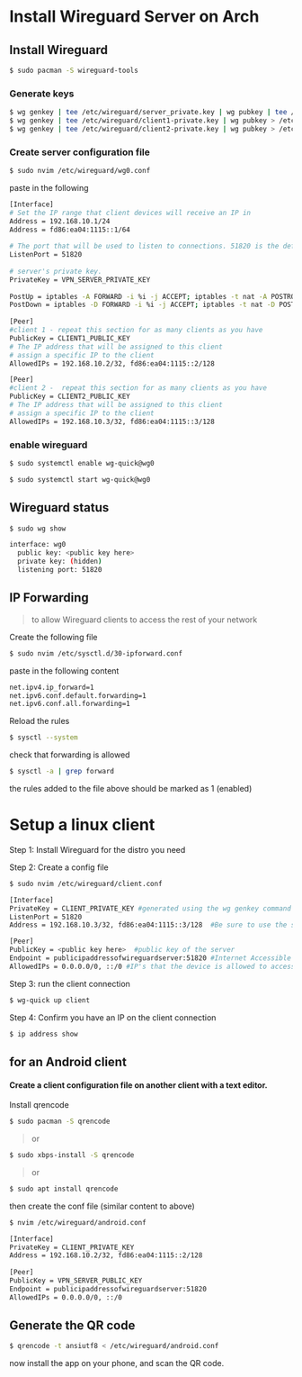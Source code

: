 # Install Wireguard Server on Arch

## Install Wireguard
```sh
$ sudo pacman -S wireguard-tools
```
### Generate keys
```sh
$ wg genkey | tee /etc/wireguard/server_private.key | wg pubkey | tee /etc/wireguard/server_public.key
$ wg genkey | tee /etc/wireguard/client1-private.key | wg pubkey > /etc/wireguard/client1-public.key
$ wg genkey | tee /etc/wireguard/client2-private.key | wg pubkey > /etc/wireguard/client2-public.key
```

### Create server configuration file
```sh
$ sudo nvim /etc/wireguard/wg0.conf
```

paste in the following

```sh
[Interface]
# Set the IP range that client devices will receive an IP in
Address = 192.168.10.1/24
Address = fd86:ea04:1115::1/64
 
# The port that will be used to listen to connections. 51820 is the default.
ListenPort = 51820
 
# server's private key.
PrivateKey = VPN_SERVER_PRIVATE_KEY
 
PostUp = iptables -A FORWARD -i %i -j ACCEPT; iptables -t nat -A POSTROUTING -o eth0 -j MASQUERADE; ip6tables -A FORWARD -i %i -j ACCEPT; ip6tables -t nat -A POSTROUTING -o eth0 -j MASQUERADE;
PostDown = iptables -D FORWARD -i %i -j ACCEPT; iptables -t nat -D POSTROUTING -o eth0 -j MASQUERADE; ip6tables -D FORWARD -i %i -j ACCEPT; ip6tables -t nat -D POSTROUTING -o eth0 -j MASQUERADE
 
[Peer]
#client 1 - repeat this section for as many clients as you have
PublicKey = CLIENT1_PUBLIC_KEY
# The IP address that will be assigned to this client
# assign a specific IP to the client
AllowedIPs = 192.168.10.2/32, fd86:ea04:1115::2/128  

[Peer]
#client 2 -  repeat this section for as many clients as you have
PublicKey = CLIENT2_PUBLIC_KEY
# The IP address that will be assigned to this client
# assign a specific IP to the client
AllowedIPs = 192.168.10.3/32, fd86:ea04:1115::3/128
```

### enable wireguard
```sh
$ sudo systemctl enable wg-quick@wg0
```
```sh
$ sudo systemctl start wg-quick@wg0
```

## Wireguard status
```sh
$ sudo wg show
```
```sh
interface: wg0
  public key: <public key here>
  private key: (hidden)
  listening port: 51820
```

## IP Forwarding 
> to allow Wireguard clients to access the rest of your network

Create the following file
```sh
$ sudo nvim /etc/sysctl.d/30-ipforward.conf
```
paste in the following content
```sh
net.ipv4.ip_forward=1
net.ipv6.conf.default.forwarding=1
net.ipv6.conf.all.forwarding=1
```

Reload the rules
```sh
$ sysctl --system
```
check that forwarding is allowed
```sh
$ sysctl -a | grep forward
```
the rules added to the file above should be marked as 1 (enabled)

# Setup a linux client
Step 1: Install Wireguard for the distro you need

Step 2: Create a config file
```sh
$ sudo nvim /etc/wireguard/client.conf
```
```sh
[Interface]
PrivateKey = CLIENT_PRIVATE_KEY #generated using the wg genkey command above
ListenPort = 51820
Address = 192.168.10.3/32, fd86:ea04:1115::3/128  #Be sure to use the same IP you have in the wg0 conf file created earlier.

[Peer]
PublicKey = <public key here>  #public key of the server 
Endpoint = publicipaddressofwireguardserver:51820 #Internet Accessible endpoint
AllowedIPs = 0.0.0.0/0, ::/0 #IP's that the device is allowed to access (this means all IPs)
```
Step 3: run the client connection
```sh
$ wg-quick up client
```

Step 4: Confirm you have an IP on the client connection
```sh
$ ip address show
```

## for an Android client 
#### Create a client configuration file on another client with a text editor.

Install qrencode
```sh
$ sudo pacman -S qrencode
```
> or
```sh
$ sudo xbps-install -S qrencode
```
> or

```sh
$ sudo apt install qrencode
```
then create the conf file (similar content to above)
```sh
$ nvim /etc/wireguard/android.conf
```
```sh
[Interface]
PrivateKey = CLIENT_PRIVATE_KEY
Address = 192.168.10.2/32, fd86:ea04:1115::2/128
 
[Peer]
PublicKey = VPN_SERVER_PUBLIC_KEY
Endpoint = publicipaddressofwireguardserver:51820
AllowedIPs = 0.0.0.0/0, ::/0
```
## Generate the QR code
```sh
$ qrencode -t ansiutf8 < /etc/wireguard/android.conf
```

now install the app on your phone, and scan the QR code.




